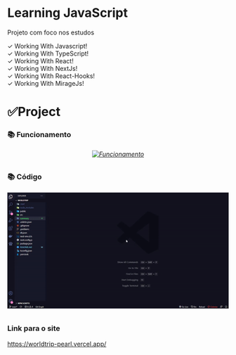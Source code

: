 # Learning JavaScript

Projeto com foco nos estudos

✓ Working With Javascript! <br>
✓ Working With TypeScript! <br>
✓ Working With React! <br>
✓ Working With NextJs! <br>
✓ Working With React-Hooks! <br>
✓ Working With MirageJs! <br>

 <h1>✅Project</h1>
 <h3>📚 Funcionamento</h3>

<h6 align="center">
  <a href="https://worldtrip-pearl.vercel.app/">
    <img src="./summary/worldtrip.gif" alt="Funcionamento" />
  </a>
</h6>
<h2></h2>

<h3>📚 Código</h3>
<h6 align="center">
  <a href="https://worldtrip-pearl.vercel.app/">
    <img src="./summary/worldtripCode.gif" alt="Código da aplicação" />
  </a>
</h6>
<h2></h2>

<h3>Link para o site</h3>
<p><a href="https://worldtrip-pearl.vercel.app/" target="_blank" >https://worldtrip-pearl.vercel.app/</a></p>
